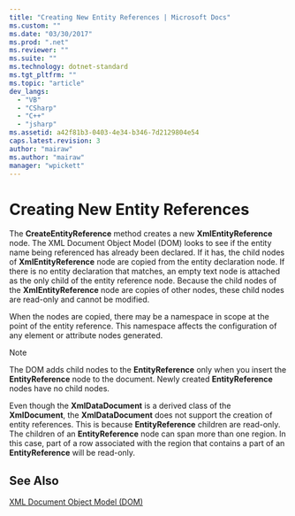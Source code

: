 ```yaml
---
title: "Creating New Entity References | Microsoft Docs"
ms.custom: ""
ms.date: "03/30/2017"
ms.prod: ".net"
ms.reviewer: ""
ms.suite: ""
ms.technology: dotnet-standard
ms.tgt_pltfrm: ""
ms.topic: "article"
dev_langs: 
  - "VB"
  - "CSharp"
  - "C++"
  - "jsharp"
ms.assetid: a42f81b3-0403-4e34-b346-7d2129804e54
caps.latest.revision: 3
author: "mairaw"
ms.author: "mairaw"
manager: "wpickett"
---
```

# Creating New Entity References
The **CreateEntityReference** method creates a new **XmlEntityReference** node. The XML Document Object Model (DOM) looks to see if the entity name being referenced has already been declared. If it has, the child nodes of **XmlEntityReference** node are copied from the entity declaration node. If there is no entity declaration that matches, an empty text node is attached as the only child of the entity reference node. Because the child nodes of the **XmlEntityReference** node are copies of other nodes, these child nodes are read-only and cannot be modified.  
  
 When the nodes are copied, there may be a namespace in scope at the point of the entity reference. This namespace affects the configuration of any element or attribute nodes generated.  
  
> [!NOTE]
>  The DOM adds child nodes to the **EntityReference** only when you insert the **EntityReference** node to the document. Newly created **EntityReference** nodes have no child nodes.  
  
 Even though the **XmlDataDocument** is a derived class of the **XmlDocument**, the **XmlDataDocument** does not support the creation of entity references. This is because **EntityReference** children are read-only. The children of an **EntityReference** node can span more than one region. In this case, part of a row associated with the region that contains a part of an **EntityReference** will be read-only.  
  
## See Also  
 [XML Document Object Model (DOM)](../../../../docs/standard/data/xml/xml-document-object-model-dom.md)